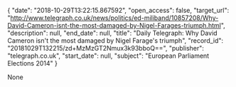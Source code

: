 {
  "date": "2018-10-29T13:22:15.867592", 
  "open_access": false, 
  "target_url": "http://www.telegraph.co.uk/news/politics/ed-miliband/10857208/Why-David-Cameron-isnt-the-most-damaged-by-Nigel-Farages-triumph.html", 
  "description": null, 
  "end_date": null, 
  "title": "Daily Telegraph: Why David Cameron isn't the most damaged by Nigel Farage's triumph", 
  "record_id": "20181029T132215/zd+MzMzGT2Nmux3k93bboQ==", 
  "publisher": "telegraph.co.uk", 
  "start_date": null, 
  "subject": "European Parliament Elections 2014"
}

None